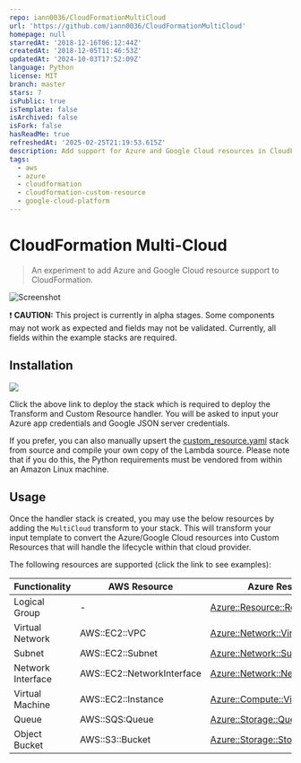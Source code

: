 ```yaml
---
repo: iann0036/CloudFormationMultiCloud
url: 'https://github.com/iann0036/CloudFormationMultiCloud'
homepage: null
starredAt: '2018-12-16T06:12:44Z'
createdAt: '2018-12-05T11:46:53Z'
updatedAt: '2024-10-03T17:52:09Z'
language: Python
license: MIT
branch: master
stars: 7
isPublic: true
isTemplate: false
isArchived: false
isFork: false
hasReadMe: true
refreshedAt: '2025-02-25T21:19:53.615Z'
description: Add support for Azure and Google Cloud resources in CloudFormation.
tags:
  - aws
  - azure
  - cloudformation
  - cloudformation-custom-resource
  - google-cloud-platform
---
```


# CloudFormation Multi-Cloud

> An experiment to add Azure and Google Cloud resource support to CloudFormation.

![Screenshot](assets/screen1.png)

:exclamation: **CAUTION:** This project is currently in alpha stages. Some components may not work as expected and fields may not be validated. Currently, all fields within the example stacks are required.


## Installation

<a href="https://console.aws.amazon.com/cloudformation/home?#/stacks/new?&templateURL=https://s3.amazonaws.com/ianmckay-ap-southeast-2/multicloud/custom_resource.yaml" target="_blank"><img src="https://s3.amazonaws.com/cloudformation-examples/cloudformation-launch-stack.png"></a>

Click the above link to deploy the stack which is required to deploy the Transform and Custom Resource handler. You will be asked to input your Azure app credentials and Google JSON server credentials.

If you prefer, you can also manually upsert the [custom_resource.yaml](https://github.com/iann0036/CloudFormationMultiCloud/blob/master/custom_resource.yaml) stack from source and compile your own copy of the Lambda source. Please note that if you do this, the Python requirements must be vendored from within an Amazon Linux machine.


## Usage

Once the handler stack is created, you may use the below resources by adding the `MultiCloud` transform to your stack. This will transform your input template to convert the Azure/Google Cloud resources into Custom Resources that will handle the lifecycle within that cloud provider.

The following resources are supported (click the link to see examples):

Functionality | AWS Resource | Azure Resource | Google Cloud Resource
------------- | ------------ | -------------- | ---------------------
Logical Group | - | [Azure::Resource::ResourceGroup](https://github.com/iann0036/CloudFormationMultiCloud/blob/master/examples/azure_bucket.yaml#L10-L14) | -
Virtual Network | AWS::EC2::VPC | [Azure::Network::VirtualNetwork](https://github.com/iann0036/CloudFormationMultiCloud/blob/master/examples/azure_example.yaml#L16-L24) | [GoogleCloud::Compute::Network](https://github.com/iann0036/CloudFormationMultiCloud/blob/master/examples/googlecloud_example.yaml#L10-L19)
Subnet | AWS::EC2::Subnet | [Azure::Network::Subnet](https://github.com/iann0036/CloudFormationMultiCloud/blob/master/examples/azure_example.yaml#L26-L32) | [GoogleCloud::Compute::Subnetwork](https://github.com/iann0036/CloudFormationMultiCloud/blob/master/examples/googlecloud_example.yaml#L21-L31)
Network Interface | AWS::EC2::NetworkInterface | [Azure::Network::NetworkInterface](https://github.com/iann0036/CloudFormationMultiCloud/blob/master/examples/azure_example.yaml#L34-L43) | -
Virtual Machine | AWS::EC2::Instance | [Azure::Compute::VirtualMachine](https://github.com/iann0036/CloudFormationMultiCloud/blob/master/examples/azure_example.yaml#L45-L65) | [GoogleCloud::Compute::Instance](https://github.com/iann0036/CloudFormationMultiCloud/blob/master/examples/googlecloud_example.yaml#L33-L59)
Queue | AWS::SQS:Queue | [Azure::Storage::Queue](https://github.com/iann0036/CloudFormationMultiCloud/blob/master/examples/azure_queue.yaml#L26-L31) | [GoogleCloud::PubSub::Topic](https://github.com/iann0036/CloudFormationMultiCloud/blob/master/examples/googlecloud_queue.yaml#L10-L14)
Object Bucket | AWS::S3::Bucket | [Azure::Storage::StorageAccount](https://github.com/iann0036/CloudFormationMultiCloud/blob/master/examples/azure_bucket.yaml#L16-L24) | [GoogleCloud::Storage::Bucket](https://github.com/iann0036/CloudFormationMultiCloud/blob/master/examples/googlecloud_bucket.yaml#L10-L18)
